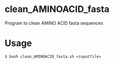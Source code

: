 # clean_AMINOACID_fasta
Program to clean AMINO ACID fasta sequences

# Usage
```
$ bash clean_AMINOACID_fasta.sh <inputfile>
```
